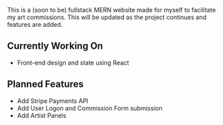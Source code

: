This is a (soon to be) fullstack MERN website made for myself to facilitate my art commissions. This will be updated as the project continues and features are added.

## Currently Working On
- Front-end design and state using React

## Planned Features
- Add Stripe Payments API
- Add User Logon and Commission Form submission
- Add Artist Panels
